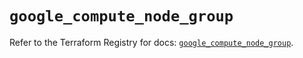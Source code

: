 # `google_compute_node_group`

Refer to the Terraform Registry for docs: [`google_compute_node_group`](https://registry.terraform.io/providers/hashicorp/google/5.45.2/docs/resources/compute_node_group).
